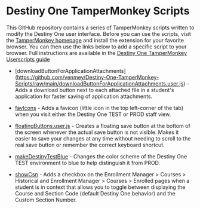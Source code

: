 # Destiny One TamperMonkey Scripts
This GitHub repository contains a series of TamperMonkey scripts written to modify the Destiny One user interface. Before you can use the scripts, visit the [TamperMonkey homepage](https://www.tampermonkey.net/) and install the extension for your favorite browser. You can then use the links below to add a specific script to your browser. Full instructions are available in the [Destiny One TamperMonkey Userscripts guide](https://ucdavis.app.box.com/file/745737709189)

* [downloadButtonForApplicationAttachments] (https://github.com/venmey/Destiny-One-TamperMonkey-Scripts/raw/main/downloadButtonForApplicationAttachments.user.js) - Adds a download button next to each attached file in a student's application for faster saving of application attachments.

* [favIcons](https://github.com/venmey/Destiny-One-TamperMonkey-Scripts/raw/main/favIcons.user.js) - Adds a favicon (little icon in the top left-corner of the tab) when you visit either the Destiny One TEST or PROD staff view.

* [floatingButtons.user.js](https://github.com/venmey/Destiny-One-TamperMonkey-Scripts/raw/main/floatingButtons.user.js) - Creates a floating save button at the bottom of the screen whenever the actual save button is not visible. Makes it easier to save your changes at any time without needing to scroll to the real save button or remember the correct keyboard shortcut.

* [makeDestinyTestBlue](https://github.com/venmey/Destiny-One-TamperMonkey-Scripts/raw/main/makeDestinyTestBlue.user.js) - Changes the color scheme of the Destiny One TEST environment to blue to help distinguish it from PROD.

* [showCsn](https://github.com/venmey/Destiny-One-TamperMonkey-Scripts/raw/main/showCsn.user.js) - Adds a checkbox on the Enrollment Manager > Courses > Historical and Enrollment Manager > Courses > Enrolled pages when a student is in context that allows you to toggle between displaying the Course and Section Code (default Destiny One behavior) and the Custom Section Number.
